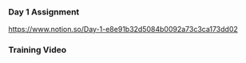 ### Day 1 Assignment  
https://www.notion.so/Day-1-e8e91b32d5084b0092a73c3ca173dd02

### Training Video  
